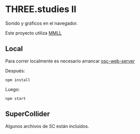 # THREE.studies II 

Sonido y gráficos en el navegador.

Este proyecto utiliza [MMLL](https://github.com/sicklincoln/MMLL)

## Local

Para correr localmente es necesario arrancar [osc-web-server](https://github.com/EmilioOcelotl/osc-web-server)

Después:

``npm install``

Luego:

``npm start``

## SuperCollider

Algunos archivos de SC están incluídos. 

